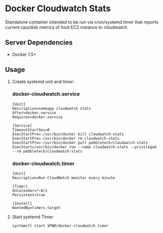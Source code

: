 # Docker Cloudwatch Stats #

Standalone container intended to be run via cron/systemd.timer that reports
current cpu/disk metrics of host EC2 instance to cloudwatch.

## Server Dependencies ##

  * Docker 1.5+

## Usage ##

1. Create systemd unit and timer:

    ### docker-cloudwatch.service
    ```
    [Unit]
    Description=someapp cloudwatch stats
    After=docker.service
    Requires=docker.service

    [Service]
    TimeoutStartSec=0
    ExecStartPre=-/usr/bin/docker kill cloudwatch-stats
    ExecStartPre=-/usr/bin/docker rm cloudwatch-stats
    ExecStartPre=-/usr/bin/docker pull pebbletech/cloudwatch-stats
    ExecStart=/usr/bin/docker run --name cloudwatch-stats --privileged --rm pebbletech/cloudwatch-stats
    ```

    ### docker-cloudwatch.timer
    ```
    [Unit]
    Description=Run CloudWatch monitor every minute
    
    [Timer]
    OnCalendar=*:0/1
    Persistent=true
    
    [Install]
    WantedBy=timers.target
    ```

2. Start systemd Timer

    ```
    systemctl start $PWD/docker-cloudwatch.timer
    ```
